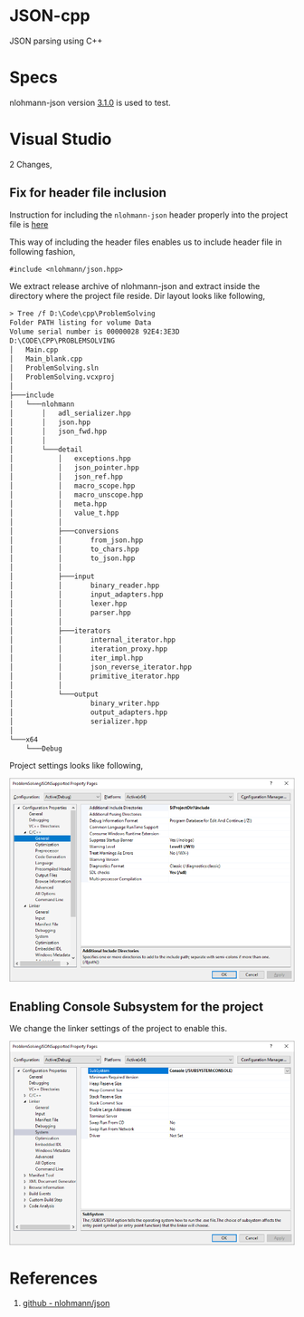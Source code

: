 # JSON-cpp
JSON parsing using C++


# Specs
nlohmann-json version [3.1.0](https://github.com/nlohmann/json/releases/tag/v3.1.0) is used to test.

# Visual Studio 

2 Changes,
## Fix for header file inclusion
Instruction for including the `nlohmann-json` header properly into the project file is [here](https://stackoverflow.com/questions/6895457/how-to-define-relative-paths-in-visual-studio-project)

This way of including the header files enables us to include header file in following fashion,

    #include <nlohmann/json.hpp>

We extract release archive of nlohmann-json and extract inside the directory where the project file reside. Dir layout looks like following,
    
    > Tree /f D:\Code\cpp\ProblemSolving
    Folder PATH listing for volume Data
    Volume serial number is 00000028 92E4:3E3D
    D:\CODE\CPP\PROBLEMSOLVING
    │   Main.cpp
    │   Main_blank.cpp
    │   ProblemSolving.sln
    │   ProblemSolving.vcxproj
    │
    ├───include
    │   └───nlohmann
    │       │   adl_serializer.hpp
    │       │   json.hpp
    │       │   json_fwd.hpp
    │       │
    │       └───detail
    │           │   exceptions.hpp
    │           │   json_pointer.hpp
    │           │   json_ref.hpp
    │           │   macro_scope.hpp
    │           │   macro_unscope.hpp
    │           │   meta.hpp
    │           │   value_t.hpp
    │           │
    │           ├───conversions
    │           │       from_json.hpp
    │           │       to_chars.hpp
    │           │       to_json.hpp
    │           │
    │           ├───input
    │           │       binary_reader.hpp
    │           │       input_adapters.hpp
    │           │       lexer.hpp
    │           │       parser.hpp
    │           │
    │           ├───iterators
    │           │       internal_iterator.hpp
    │           │       iteration_proxy.hpp
    │           │       iter_impl.hpp
    │           │       json_reverse_iterator.hpp
    │           │       primitive_iterator.hpp
    │           │
    │           └───output
    │                   binary_writer.hpp
    │                   output_adapters.hpp
    │                   serializer.hpp
    │
    └───x64
        └───Debug

Project settings looks like following,

![Visual Studio project setting - header files](img/1.%20json%20lib%20inclusion.png)
        
## Enabling Console Subsystem for the project
We change the linker settings of the project to enable this.

![Visual Studio project setting - linker settings](img/2.%20subsytem%20console.png)
    
# References
 1. [github - nlohmann/json](https://github.com/nlohmann/json)
